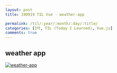 ```yaml
---
layout: post
title: 190919 TIL Vue - weather-app

permalink: /til/:year/:month/:day/:title/
categories: [1막, TIL (Today I Learned), Vue.js]
comments: true
---
```


## **weather app**

[![weather-app](http://img.youtube.com/vi/cWSu4jfim0Q/0.jpg)](http://www.youtube.com/watch?v=cWSu4jfim0Q "weather-app")
